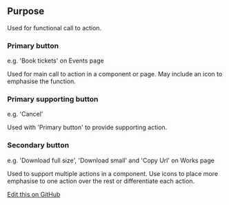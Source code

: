 ## Purpose
Used for functional call to action.

### Primary button
e.g. 'Book tickets' on Events page

Used for main call to action in a component or page.
May include an icon to emphasise the function.

### Primary supporting button
e.g. 'Cancel'

Used with 'Primary button' to provide supporting action.

### Secondary button
e.g. 'Download full size', 'Download small' and 'Copy Url' on Works page

Used to support multiple actions in a component.
Use icons to place more emphasise to one action over the rest or differentiate each action.

[Edit this on GitHub](https://github.com/wellcomecollection/wellcomecollection.org/edit/master/common/views/components/Buttons/Button/README.md)
